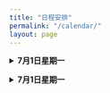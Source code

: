 ```yaml
---
title: "日程安排"
permalink: "/calendar/"
layout: page
---
```


<p>
<details>
<summary><b>7月1日星期一</b></summary>
8:30-9:30： 报到
9：40-10:40：田垠
10:50-11:50：周正一
14：00-15:00：李琼玲
15:10-16:10：李琼玲
16:20-17:20：周正一
</details>
</p> 

<p>
<details>
<summary><b>7月1日星期一</b></summary>
8:30-9:30： 报到
9：40-10:40：田垠
10:50-11:50：周正一
14：00-15:00：李琼玲
15:10-16:10：李琼玲
16:20-17:20：周正一
</details>
</p> 
